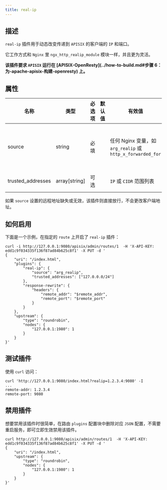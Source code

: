 ```yaml
---
title: real-ip
---
```


<!--
#
# Licensed to the Apache Software Foundation (ASF) under one or more
# contributor license agreements.  See the NOTICE file distributed with
# this work for additional information regarding copyright ownership.
# The ASF licenses this file to You under the Apache License, Version 2.0
# (the "License"); you may not use this file except in compliance with
# the License.  You may obtain a copy of the License at
#
#     http://www.apache.org/licenses/LICENSE-2.0
#
# Unless required by applicable law or agreed to in writing, software
# distributed under the License is distributed on an "AS IS" BASIS,
# WITHOUT WARRANTIES OR CONDITIONS OF ANY KIND, either express or implied.
# See the License for the specific language governing permissions and
# limitations under the License.
#
-->

## 描述

`real-ip` 插件用于动态改变传递到 `APISIX` 的客户端的 `IP` 和端口。

它工作方式和 `Nginx` 里 `ngx_http_realip_module` 模块一样，并且更为灵活。

**该插件要求 `APISIX` 运行在 [APISIX-OpenResty](../how-to-build.md#步骤 6：为-apache-apisix-构建-openresty) 上。**

## 属性

| 名称      | 类型          | 必选项 | 默认值    | 有效值                                                                    | 描述                                                                                                                                         |
| --------- | ------------- | ----------- | ---------- | ------------------------------------------------------------------------ | --------------------------------------------------------------------------------------------------------------------------------------------------- |
| source      | string        | 必填    |            | 任何 Nginx 变量，如 `arg_realip` 或 `http_x_forwarded_for` | 根据变量的值 `APISIX` 动态设置客户端的 `IP` 和端口。如果该值不包含端口，则不会更改客户端的端口。 |
| trusted_addresses| array[string] | 可选    |            | `IP` 或 `CIDR` 范围列表 | 动态设置 `set_real_ip_from` 指令 |

如果 `source` 设置的远程地址缺失或无效，该插件则直接放行，不会更改客户端地址。

## 如何启用

下面是一个示例，在指定的 `route` 上开启了 `real-ip` 插件：

```shell
curl -i http://127.0.0.1:9080/apisix/admin/routes/1  -H 'X-API-KEY: edd1c9f034335f136f87ad84b625c8f1' -X PUT -d '
{
    "uri": "/index.html",
    "plugins": {
        "real-ip": {
            "source": "arg_realip",
            "trusted_addresses": ["127.0.0.0/24"]
        },
        "response-rewrite": {
            "headers": {
                "remote_addr": "$remote_addr",
                "remote_port": "$remote_port"
            }
        }
    },
    "upstream": {
        "type": "roundrobin",
        "nodes": {
            "127.0.0.1:1980": 1
        }
    }
}'
```

## 测试插件

使用 `curl` 访问：

```shell
curl 'http://127.0.0.1:9080/index.html?realip=1.2.3.4:9080' -I
...
remote-addr: 1.2.3.4
remote-port: 9080
```

## 禁用插件

想要禁用该插件时很简单，在路由 `plugins` 配置块中删除对应 `JSON` 配置，不需要重启服务，即可立即生效禁用该插件。

```shell
curl http://127.0.0.1:9080/apisix/admin/routes/1  -H 'X-API-KEY: edd1c9f034335f136f87ad84b625c8f1' -X PUT -d '
{
    "uri": "/index.html",
    "upstream": {
        "type": "roundrobin",
        "nodes": {
            "127.0.0.1:1980": 1
        }
    }
}'
```
